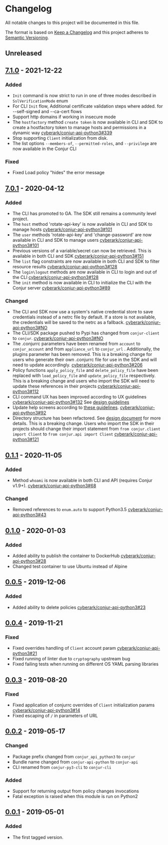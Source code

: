 # Changelog
All notable changes to this project will be documented in this file.

The format is based on [Keep a Changelog](http://keepachangelog.com/en/1.0.0/)
and this project adheres to [Semantic Versioning](http://semver.org/spec/v2.0.0.html).

## Unreleased

## [7.1.0] - 2021-12-22

### Added
- `Init` command is now strict to run in one of three modes described in `SslVerificationMode` enum
- For CLI `Init` flow, Additional certificate validation steps where added. for --self-signed and --ca-cert flows
- Support http domains if working in insecure mode
- The `hostfactory` method `create token` is now available in CLI and SDK to create a hostfactory token to manage hosts
  and permissions in a dynamic way
  [cyberark/conjur-api-python3#339](https://github.com/cyberark/conjur-api-python3/pull/339)
- Stop supporting `Client` initialization from disk.
- The list options `--members-of`, `--permitted-roles`, and `--privilege` are now available in the Conjur CLI

### Fixed
- Fixed Load policy "hides" the error message

## [7.0.1] - 2020-04-12

### Added
- The CLI has promoted to GA. The SDK still remains a community level project.
- The `host` method 'rotate-api-key' is now available in CLI and SDK to manage hosts
  [cyberark/conjur-api-python3#101](https://github.com/cyberark/conjur-api-python3/issues/101)
- The `user` methods 'rotate-api-key' and 'change-password' are now available in CLI and SDK to manage users
  [cyberark/conjur-api-python3#101](https://github.com/cyberark/conjur-api-python3/issues/101)
- Previous versions of a variable/secret can now be retrieved. This is available in both CLI and SDK
  [cyberark/conjur-api-python3#151](https://github.com/cyberark/conjur-api-python3/issues/151)
- The `list` flag constraints are now available in both CLI and SDK to filter resource results
  [cyberark/conjur-api-python3#128](https://github.com/cyberark/conjur-api-python3/issues/91)
- The `login\logout` methods are now available in CLI to login and out of the CLI
  [cyberark/conjur-api-python3#128](https://github.com/cyberark/conjur-api-python3/issues/128)
- The `init` method is now available in CLI to initialize the CLI with the Conjur server
  [cyberark/conjur-api-python3#89](https://github.com/cyberark/conjur-api-python3/issues/89)

### Changed
- The CLI and SDK now use a system's native credential store to save credentials instead of a netrc file by default. If
  a store is not available, the credentials will be saved to the netrc as a fallback. [cyberark/conjur-api-python3#NO]()
- The CLI/SDK package pushed to Pypi has changed from `conjur-client` to `conjur`. [cyberark/conjur-api-python3#NO]()
- The .conjurrc parameters have been renamed from `account` to `conjur_account` and from `appliance_url` to `conjur_url`
  . Additionally, the plugins parameter has been removed. This is a breaking change for users who generate their own
  .conjurrc file for use in the SDK and will need to update accordingly.
  [cyberark/conjur-api-python3#206](https://github.com/cyberark/conjur-api-python3/issues/206)
- Policy functions `apply_policy_file` and `delete_policy_file` have been replaced with `load_policy_file` and
  `update_policy_file` respectively. This is a breaking change and users who import the SDK will need to update these
  references in their
  projects [cyberark/conjur-api-python3#112](https://github.com/cyberark/conjur-api-python3/issues/112)
- CLI command UX has been improved according to UX guidelines
  [cyberark/conjur-api-python3#132](https://github.com/cyberark/conjur-api-python3/issues/132)
  See [design guidelines](https://ljfz3b.axshare.com/#id=x8ktq8&p=conjur_help__init&g=1)
- Update help screens according to [these guidelines](https://ljfz3b.axshare.com/#id=yokln4&p=conjur_main_help&g=1).
  [cyberark/conjur-api-python3#92](https://github.com/cyberark/conjur-api-python3/issues/92)
- Directory structure has been refactored.
  See [design document](https://github.com/cyberark/conjur-api-python3/blob/main/design/general_refactorings.md) for
  more details. This is a breaking change. Users who import the SDK in their projects should change their import
  statement from
  `from conjur.client import Client` to `from conjur.api import Client`
  [cyberark/conjur-api-python3#121](https://github.com/cyberark/conjur-api-python3/issues/121)

## [0.1.1] - 2020-11-05

### Added
- Method `whoami` is now available in both CLI and API (requires Conjur v1.9+).
  [cyberark/conjur-api-python3#68](https://github.com/cyberark/conjur-api-python3/pull/68)

### Changed
- Removed references to `enum.auto` to support Python3.5
  [cyberark/conjur-api-python3#43](https://github.com/cyberark/conjur-api-python3/issues/43)

## [0.1.0] - 2020-01-03

### Added
- Added ability to publish the container to DockerHub
  [cyberark/conjur-api-python3#28](https://github.com/cyberark/conjur-api-python3/issues/28)
- Changed test container to use Ubuntu instead of Alpine

## [0.0.5] - 2019-12-06

### Added
- Added ability to delete
  policies [cyberark/conjur-api-python3#23](https://github.com/cyberark/conjur-api-python3/issues/23)

## [0.0.4] - 2019-11-21

### Fixed
- Fixed overrides handling of `Client` account param
  [cyberark/conjur-api-python3#21](https://github.com/cyberark/conjur-api-python3/issues/21)
- Fixed running of linter due to `cryptography` upstream bug
- Fixed failing tests when running on different OS YAML parsing libraries

## [0.0.3] - 2019-08-20

### Fixed
- Fixed application of conjurrc overrides of `Client` initialization params
  [cyberark/conjur-api-python3#14](https://github.com/cyberark/conjur-api-python3/issues/14)
- Fixed escaping of `/` in parameters of URL

## [0.0.2] - 2019-05-17

### Changed
- Package prefix changed from `conjur_api_python3` to `conjur`
- Bundle name changed from `conjur-api-python` to `conjur-api`
- CLI renamed from `conjur-py3-cli` to `conjur-cli`

### Added
- Support for returning output from policy changes invocations
- Fatal exception is raised when this module is run on Python2

## [0.0.1] - 2019-05-01

### Added
- The first tagged version.

[Unreleased]: https://github.com/conjurinc/conjur-api-python3/compare/v7.1.0...HEAD
[7.1.0]: https://github.com/conjurinc/conjur-api-python3/compare/v7.0.1...v7.1.0
[7.0.1]: https://github.com/conjurinc/conjur-api-python3/compare/v0.1.1...v7.0.1
[0.1.1]: https://github.com/conjurinc/conjur-api-python3/compare/v0.1.0...v0.1.1
[0.1.0]: https://github.com/conjurinc/conjur-api-python3/compare/v0.0.5...v0.1.0
[0.0.5]: https://github.com/conjurinc/conjur-api-python3/compare/v0.0.4...v0.0.5
[0.0.4]: https://github.com/conjurinc/conjur-api-python3/compare/v0.0.3...v0.0.4
[0.0.3]: https://github.com/conjurinc/conjur-api-python3/compare/v0.0.2...v0.0.3
[0.0.2]: https://github.com/conjurinc/conjur-api-python3/compare/v0.0.1...v0.0.2
[0.0.1]: https://github.com/cyberark/conjur-api-python3/releases/tag/v0.0.1
